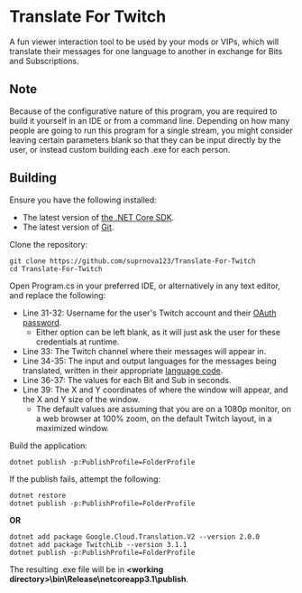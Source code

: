 # Translate For Twitch
 A fun viewer interaction tool to be used by your mods or VIPs, which will translate their messages for one language to another in exchange for Bits and Subscriptions.

## Note
Because of the configurative nature of this program, you are required to build it yourself in an IDE or from a command line. Depending on how many people are going to run this program for a single stream, you might consider leaving certain parameters blank so that they can be input directly by the user, or instead custom building each .exe for each person.


## Building
Ensure you have the following installed:
* The latest version of [the .NET Core SDK](https://dotnet.microsoft.com/download).
* The latest version of [Git](https://git-scm.com/downloads).

Clone the repository:

```shell
git clone https://github.com/suprnova123/Translate-For-Twitch
cd Translate-For-Twitch
```

Open Program.cs in your preferred IDE, or alternatively in any text editor, and replace the following:
* Line 31-32: Username for the user's Twitch account and their [OAuth password](https://twitchapps.com/tmi/).
  * Either option can be left blank, as it will just ask the user for these credentials at runtime.
* Line 33: The Twitch channel where their messages will appear in.
* Line 34-35: The input and output languages for the messages being translated, written in their appropriate [language code](https://sites.google.com/site/opti365/translate_codes).
* Line 36-37: The values for each Bit and Sub in seconds.
* Line 39: The X and Y coordinates of where the window will appear, and the X and Y size of the window.
  * The default values are assuming that you are on a 1080p monitor, on a web browser at 100% zoom, on the default Twitch layout, in a maximized window.

Build the application:

```shell
dotnet publish -p:PublishProfile=FolderProfile
```

If the publish fails, attempt the following:

```shell
dotnet restore
dotnet publish -p:PublishProfile=FolderProfile
```
**OR**
```shell
dotnet add package Google.Cloud.Translation.V2 --version 2.0.0
dotnet add package TwitchLib --version 3.1.1
dotnet publish -p:PublishProfile=FolderProfile
```

The resulting .exe file will be in **\<working directory>\bin\Release\netcoreapp3.1\publish**.
